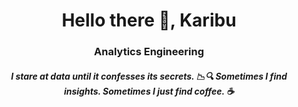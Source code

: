 <h1 align="center">Hello there 👋, Karibu</h1>
<h3 align="center">Analytics Engineering</h3>
<h5 align="center">I stare at data until it confesses its secrets. 📉🔍 Sometimes I find insights. Sometimes I just find coffee. ☕</h5>

